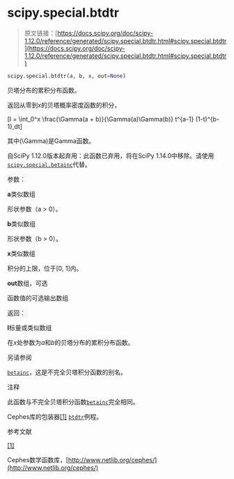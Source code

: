 # scipy.special.btdtr

> 原文链接：[https://docs.scipy.org/doc/scipy-1.12.0/reference/generated/scipy.special.btdtr.html#scipy.special.btdtr](https://docs.scipy.org/doc/scipy-1.12.0/reference/generated/scipy.special.btdtr.html#scipy.special.btdtr)

```py
scipy.special.btdtr(a, b, x, out=None)
```

贝塔分布的累积分布函数。

返回从零到*x*的贝塔概率密度函数的积分，

\[I = \int_0^x \frac{\Gamma(a + b)}{\Gamma(a)\Gamma(b)} t^{a-1} (1-t)^{b-1}\,dt\]

其中\(\Gamma\)是Gamma函数。

自SciPy 1.12.0版本起弃用：此函数已弃用，将在SciPy 1.14.0中移除。请使用[`scipy.special.betainc`](https://docs.scipy.org/doc/scipy-1.12.0/reference/generated/scipy.special.betainc.html#scipy.special.betainc)代替。

参数：

**a**类似数组

形状参数（a > 0）。

**b**类似数组

形状参数（b > 0）。

**x**类似数组

积分的上限，位于[0, 1]内。

**out**数组，可选

函数值的可选输出数组

返回：

**I**标量或类似数组

在*x*处参数为*a*和*b*的贝塔分布的累积分布函数。

另请参阅

[`betainc`](https://docs.scipy.org/doc/scipy-1.12.0/reference/generated/scipy.special.betainc.html#scipy.special.betainc)，这是不完全贝塔积分函数的别名。

注释

此函数与不完全贝塔积分函数[`betainc`](https://docs.scipy.org/doc/scipy-1.12.0/reference/generated/scipy.special.betainc.html#scipy.special.betainc)完全相同。

Cephes库的包装器[[1]](#re6cf6fea3749-1) [`btdtr`](#scipy.special.btdtr "scipy.special.btdtr")例程。

参考文献

[[1]](#id1)

Cephes数学函数库，[http://www.netlib.org/cephes/](http://www.netlib.org/cephes/)
